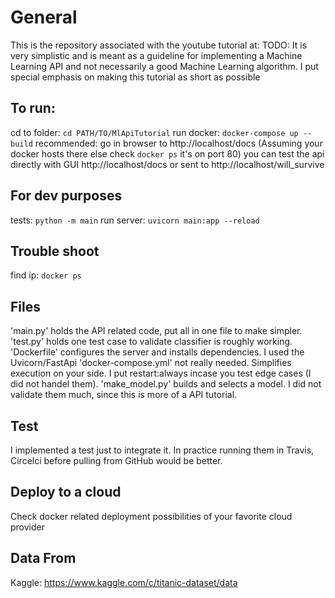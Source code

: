 # General
This is the repository associated with the youtube tutorial at: TODO:
It is very simplistic and is meant as a guideline for implementing a Machine Learning API and not necessarily a good Machine Learning algorithm.
I put special emphasis on making this tutorial as short as possible

## To run:
cd to folder: `cd PATH/TO/MlApiTutorial`
run docker: `docker-compose up --build`
recommended: go in browser to http://localhost/docs (Assuming your docker hosts there else check `docker ps` it's on port 80)
you can test the api directly with GUI http://localhost/docs
or sent to http://localhost/will_survive

## For dev purposes
tests: `python -m main`
run server: `uvicorn main:app --reload`

## Trouble shoot
find ip: `docker ps`

## Files
'main.py' holds the API related code, put all in one file to make simpler.
'test.py' holds one test case to validate classifier is roughly working.
'Dockerfile' configures the server and installs dependencies. I used the Uvicorn/FastApi
'docker-compose.yml' not really needed. Simplifies execution on your side. I put restart:always incase you test edge cases (I did not handel them). 
'make_model.py' builds and selects a model. I did not validate them much, since this is more of a API tutorial.

## Test
I implemented a test just to integrate it.
In practice running them in Travis, Circelci before pulling from GitHub would be better.

## Deploy to a cloud
Check docker related deployment possibilities of your favorite cloud provider


## Data From
Kaggle: https://www.kaggle.com/c/titanic-dataset/data
